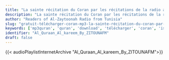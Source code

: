```yaml
---
title: "La sainte récitation du Coran par les récitations de la radio al-Zaytouna de Tunisie avec Qalon"
description: "La sainte récitation du Coran par les récitations de la radio al-Zaytouna de Tunisie avec Qalon"
author: "Readers of Al-Zaytoonah Radio from Tunisia"
slug: "gratuit-télécharger-coran-mp3-la-sainte-récitation-du-coran-par-les-récitations-de-la-radio-al-zaytouna-de-tunisie-avec-qalon"
keywords: ['mp3quran', 'quran', 'download', 'télécharger', 'coran', 'islam', 'zitouna', 'fm', 'radio', 'tunis', 'zaytouna', 'qaloune', 'kaloune', '9aloune', 'dbara', 'إذاعة', 'الزيتونة', 'تونس', 'رواية', 'قالون', 'عن', 'نافع', 'قرآن', 'مصحف', 'مرتل', 'مجود', 'القرآن', 'الكريم', 'المصحف', 'المرتل']
identifier: "Al_Quraan_Al_kareem_By_ZITOUNAFM"
draft: false
---
```


{{< audioPlaylistInternetArchive "Al_Quraan_Al_kareem_By_ZITOUNAFM">}}
